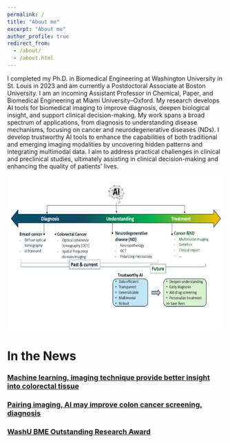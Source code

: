 ```yaml
---
permalink: /
title: "About me"
excerpt: "About me"
author_profile: true
redirect_from: 
  - /about/
  - /about.html
---
```

I completed my Ph.D. in Biomedical Engineering at Washington University in St. Louis in 2023 and am currently a Postdoctoral Associate at Boston University. I am an incoming  Assistant Professor in Chemical, Paper, and Biomedical Engineering at Miami University–Oxford. My research develops AI tools for biomedical imaging to improve diagnosis, deepen biological insight, and support clinical decision-making. My work spans a broad spectrum of applications, from diagnosis to understanding disease mechanisms, focusing on cancer and neurodegenerative diseases (NDs). I develop trustworthy AI tools to enhance the capabilities of both traditional and emerging imaging modalities by uncovering hidden patterns and integrating multimodal data. I aim to address practical challenges in clinical and preclinical studies, ultimately assisting in clinical decision-making and enhancing the quality of patients' lives.

<img src="/files/research_overview.png" width="600" height="360" /> 

# In the News
### [Machine learning, imaging technique provide better insight into colorectal tissue](https://engineering.wustl.edu/news/2020/Machine-learning-imaging-technique-provide-better-insight-into-colorectal-tissue.html)
### [Pairing imaging, AI may improve colon cancer screening, diagnosis](https://source.wustl.edu/2022/08/pairing-imaging-ai-may-improve-colon-cancer-screening-diagnosis/)
### [WashU BME Outstanding Research Award](https://twitter.com/WashUBME/status/1521575056337514496)
 
